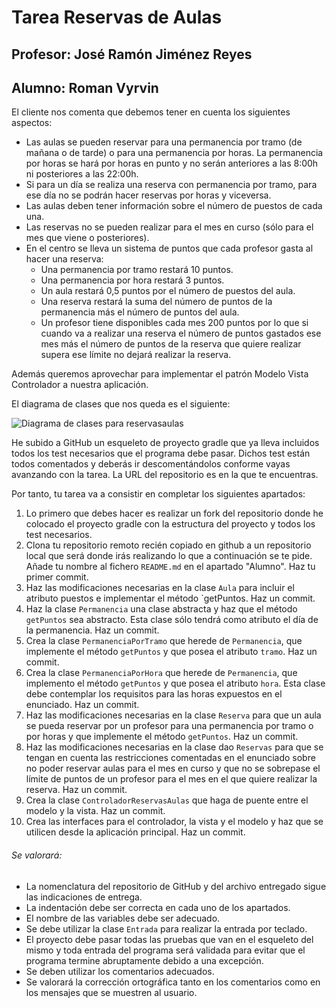 # Tarea Reservas de Aulas
## Profesor: José Ramón Jiménez Reyes
## Alumno: Roman Vyrvin

El cliente nos comenta que debemos tener en cuenta los siguientes aspectos:

- Las aulas se pueden reservar para una permanencia por tramo (de mañana o de tarde) o para una permanencia por horas. La permanencia por horas se hará por horas en punto y no serán anteriores a las 8:00h ni posteriores a las 22:00h.
- Si para un día se realiza una reserva con permanencia por tramo, para ese día no se podrán hacer reservas por horas y viceversa.
- Las aulas deben tener información sobre el número de puestos de cada una.
- Las reservas no se pueden realizar para el mes en curso (sólo para el mes que viene o posteriores).
- En el centro se lleva un sistema de puntos que cada profesor gasta al hacer una reserva:
  - Una permanencia por tramo restará 10 puntos.
  - Una permanencia por hora restará 3 puntos.
  - Un aula restará 0,5 puntos por el número de puestos del aula.
  - Una reserva restará la suma del número de puntos de la permanencia más el número de puntos del aula.
  - Un profesor tiene disponibles cada mes 200 puntos por lo que si cuando va a realizar una reserva el número de puntos gastados ese mes más el número de puntos de la reserva que quiere realizar supera ese límite no dejará realizar la reserva.

Además queremos aprovechar para implementar el patrón Modelo Vista Controlador a nuestra aplicación.

El diagrama de clases que nos queda es el siguiente:

![Diagrama de clases para reservasaulas](src/main/resources/reservasAulas.png)

He subido a GitHub un esqueleto de proyecto gradle que ya lleva incluidos todos los test necesarios que el programa debe pasar. Dichos test están todos comentados y deberás ir descomentándolos conforme vayas avanzando con la tarea. La URL del repositorio es en la que te encuentras.

Por tanto, tu tarea va a consistir en completar los siguientes apartados:

1. Lo primero que debes hacer es realizar un fork del repositorio donde he colocado el proyecto gradle con la estructura del proyecto y todos los test necesarios.
2. Clona tu repositorio remoto recién copiado en github a un repositorio local que será donde irás realizando lo que a continuación se te pide. Añade tu nombre al fichero `README.md` en el apartado "Alumno". Haz tu primer commit.
3. Haz las modificaciones necesarias en la clase `Aula` para incluir el atributo puestos e implementar el método `getPuntos. Haz un commit.
4. Haz la clase `Permanencia` una clase abstracta y haz que el método `getPuntos` sea abstracto. Esta clase sólo tendrá como atributo el día de la permanencia. Haz un commit.
5. Crea la clase `PermanenciaPorTramo` que herede de `Permanencia`, que implemente el método `getPuntos` y que posea el atributo `tramo`. Haz un commit.
6. Crea la clase `PermanenciaPorHora` que herede de `Permanencia`, que implemento el método `getPuntos` y que posea el atributo `hora`. Esta clase debe contemplar los requisitos para las horas expuestos en el enunciado. Haz un commit.
7. Haz las modificaciones necesarias en la clase `Reserva` para que un aula se pueda reservar por un profesor para una permanencia por tramo o por horas y que implemente el método `getPuntos`. Haz un commit.
8. Haz las modificaciones necesarias en la clase dao `Reservas` para que se tengan en cuenta las restricciones comentadas en el enunciado sobre no poder reservar aulas para el mes en curso y que no se sobrepase el límite de puntos de un profesor para el mes en el que quiere realizar la reserva. Haz un commit.
9. Crea la clase `ControladorReservasAulas` que haga de puente entre el modelo y la vista. Haz un commit.
10. Crea las interfaces para el controlador, la vista y el modelo y haz que se utilicen desde la aplicación principal. Haz un commit.



###### Se valorará:
- La nomenclatura del repositorio de GitHub y del archivo entregado sigue las indicaciones de entrega.
- La indentación debe ser correcta en cada uno de los apartados.
- El nombre de las variables debe ser adecuado.
- Se debe utilizar la clase `Entrada` para realizar la entrada por teclado.
- El proyecto debe pasar todas las pruebas que van en el esqueleto del mismo y toda entrada del programa será validada para evitar que el programa termine abruptamente debido a una excepción.
- Se deben utilizar los comentarios adecuados.
- Se valorará la corrección ortográfica tanto en los comentarios como en los mensajes que se muestren al usuario.

